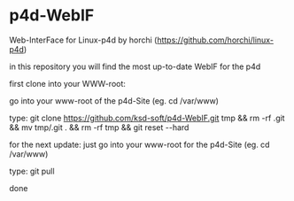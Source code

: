 # p4d-WebIF
Web-InterFace for Linux-p4d by horchi (https://github.com/horchi/linux-p4d)

in this repository you will find the most up-to-date WebIF for the p4d

first clone into your WWW-root:

go into your www-root of the p4d-Site (eg. cd /var/www)

type: git clone https://github.com/ksd-soft/p4d-WebIF.git tmp && rm -rf .git && mv tmp/.git . && rm -rf tmp && git reset --hard


for the next update: just go into your www-root for the p4d-Site (eg. cd /var/www)

type: git pull

done 
